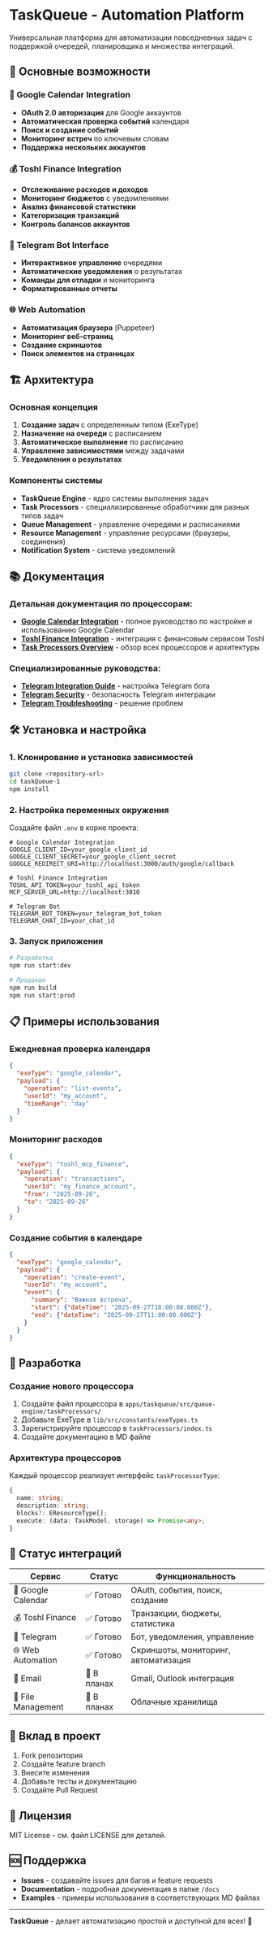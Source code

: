 # TaskQueue - Automation Platform

Универсальная платформа для автоматизации повседневных задач с поддержкой очередей, планировщика и множества интеграций.

## 🚀 Основные возможности

### 📅 Google Calendar Integration
- **OAuth 2.0 авторизация** для Google аккаунтов
- **Автоматическая проверка событий** календаря
- **Поиск и создание событий**
- **Мониторинг встреч** по ключевым словам
- **Поддержка нескольких аккаунтов**

### 💰 Toshl Finance Integration  
- **Отслеживание расходов и доходов**
- **Мониторинг бюджетов** с уведомлениями
- **Анализ финансовой статистики**
- **Категоризация транзакций**
- **Контроль балансов аккаунтов**

### 🤖 Telegram Bot Interface
- **Интерактивное управление** очередями
- **Автоматические уведомления** о результатах
- **Команды для отладки** и мониторинга
- **Форматированные отчеты**

### 🌐 Web Automation
- **Автоматизация браузера** (Puppeteer)
- **Мониторинг веб-страниц**
- **Создание скриншотов**
- **Поиск элементов на страницах**

## 🏗️ Архитектура

### Основная концепция
1. **Создание задач** с определенным типом (ExeType)
2. **Назначение на очереди** с расписанием
3. **Автоматическое выполнение** по расписанию
4. **Управление зависимостями** между задачами
5. **Уведомления о результатах**

### Компоненты системы
- **TaskQueue Engine** - ядро системы выполнения задач
- **Task Processors** - специализированные обработчики для разных типов задач
- **Queue Management** - управление очередями и расписаниями
- **Resource Management** - управление ресурсами (браузеры, соединения)
- **Notification System** - система уведомлений

## 📚 Документация

### Детальная документация по процессорам:
- [**Google Calendar Integration**](./apps/taskqueue/src/queue-engine/taskProcessors/GOOGLE_CALENDAR_INTEGRATION.md) - полное руководство по настройке и использованию Google Calendar
- [**Toshl Finance Integration**](./apps/taskqueue/src/queue-engine/taskProcessors/TOSHL_INTEGRATION.md) - интеграция с финансовым сервисом Toshl
- [**Task Processors Overview**](./apps/taskqueue/src/queue-engine/taskProcessors/README.md) - обзор всех процессоров и архитектуры

### Специализированные руководства:
- [**Telegram Integration Guide**](./docs/telegram/integration-guide.md) - настройка Telegram бота
- [**Telegram Security**](./docs/telegram/security.md) - безопасность Telegram интеграции
- [**Telegram Troubleshooting**](./docs/telegram/troubleshooting.md) - решение проблем

## 🛠️ Установка и настройка

### 1. Клонирование и установка зависимостей
```bash
git clone <repository-url>
cd taskQueue-1
npm install
```

### 2. Настройка переменных окружения
Создайте файл `.env` в корне проекта:

```env
# Google Calendar Integration
GOOGLE_CLIENT_ID=your_google_client_id
GOOGLE_CLIENT_SECRET=your_google_client_secret
GOOGLE_REDIRECT_URI=http://localhost:3000/auth/google/callback

# Toshl Finance Integration  
TOSHL_API_TOKEN=your_toshl_api_token
MCP_SERVER_URL=http://localhost:3010

# Telegram Bot
TELEGRAM_BOT_TOKEN=your_telegram_bot_token
TELEGRAM_CHAT_ID=your_chat_id
```

### 3. Запуск приложения
```bash
# Разработка
npm run start:dev

# Продакшн
npm run build
npm run start:prod
```

## 📋 Примеры использования

### Ежедневная проверка календаря
```json
{
  "exeType": "google_calendar",
  "payload": {
    "operation": "list-events",
    "userId": "my_account",
    "timeRange": "day"
  }
}
```

### Мониторинг расходов
```json
{
  "exeType": "toshl_mcp_finance", 
  "payload": {
    "operation": "transactions",
    "userId": "my_finance_account",
    "from": "2025-09-26",
    "to": "2025-09-26"
  }
}
```

### Создание события в календаре
```json
{
  "exeType": "google_calendar",
  "payload": {
    "operation": "create-event",
    "userId": "my_account",
    "event": {
      "summary": "Важная встреча",
      "start": {"dateTime": "2025-09-27T10:00:00.000Z"},
      "end": {"dateTime": "2025-09-27T11:00:00.000Z"}
    }
  }
}
```

## 🔧 Разработка

### Создание нового процессора
1. Создайте файл процессора в `apps/taskqueue/src/queue-engine/taskProcessors/`
2. Добавьте ExeType в `lib/src/constants/exeTypes.ts`
3. Зарегистрируйте процессор в `taskProcessors/index.ts`
4. Создайте документацию в MD файле

### Архитектура процессоров
Каждый процессор реализует интерфейс `taskProcessorType`:
```typescript
{
  name: string;
  description: string;
  blocks?: EResourceType[];
  execute: (data: TaskModel, storage) => Promise<any>;
}
```

## 🚦 Статус интеграций

| Сервис | Статус | Функциональность |
|--------|--------|------------------|
| 📅 Google Calendar | ✅ Готово | OAuth, события, поиск, создание |
| 💰 Toshl Finance | ✅ Готово | Транзакции, бюджеты, статистика |
| 📱 Telegram | ✅ Готово | Бот, уведомления, управление |
| 🌐 Web Automation | ✅ Готово | Скриншоты, мониторинг, автоматизация |
| 📧 Email | 🔄 В планах | Gmail, Outlook интеграция |
| 📁 File Management | 🔄 В планах | Облачные хранилища |

## 🤝 Вклад в проект

1. Fork репозитория
2. Создайте feature branch
3. Внесите изменения
4. Добавьте тесты и документацию
5. Создайте Pull Request

## 📄 Лицензия

MIT License - см. файл LICENSE для деталей.

## 🆘 Поддержка

- **Issues** - создавайте issues для багов и feature requests
- **Documentation** - подробная документация в папке `/docs`
- **Examples** - примеры использования в соответствующих MD файлах

---

**TaskQueue** - делает автоматизацию простой и доступной для всех! 🚀